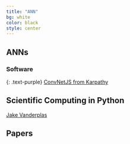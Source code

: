 ```yaml
---
title: "ANN"
bg: white
color: black
style: center
---
```


## ANNs

### Software
{: .text-purple}
[ConvNetJS from Karpathy](http://cs.stanford.edu/people/karpathy/convnetjs/)

## Scientific Computing in Python
[Jake Vanderplas](https://jakevdp.github.io/)

## Papers

